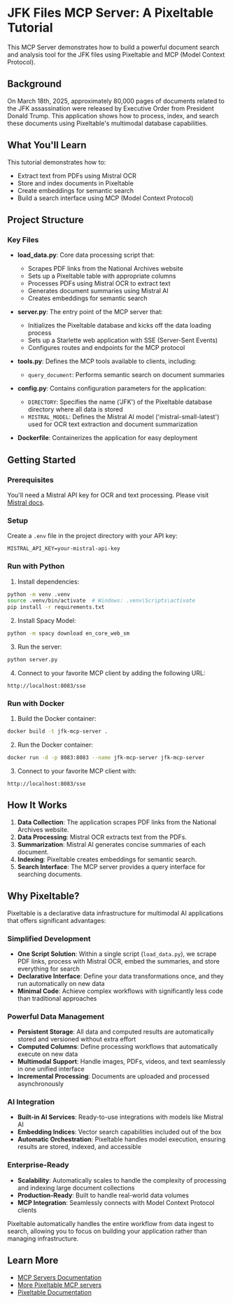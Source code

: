 # JFK Files MCP Server: A Pixeltable Tutorial

This MCP Server demonstrates how to build a powerful document search and analysis tool for the JFK files using Pixeltable and MCP (Model Context Protocol).

## Background

On March 18th, 2025, approximately 80,000 pages of documents related to the JFK assassination were released by Executive Order from President Donald Trump. This application shows how to process, index, and search these documents using Pixeltable's multimodal database capabilities.

## What You'll Learn

This tutorial demonstrates how to:
- Extract text from PDFs using Mistral OCR
- Store and index documents in Pixeltable
- Create embeddings for semantic search
- Build a search interface using MCP (Model Context Protocol)

## Project Structure

### Key Files

- **load_data.py**: Core data processing script that:
  - Scrapes PDF links from the National Archives website
  - Sets up a Pixeltable table with appropriate columns
  - Processes PDFs using Mistral OCR to extract text
  - Generates document summaries using Mistral AI
  - Creates embeddings for semantic search

- **server.py**: The entry point of the MCP server that:
  - Initializes the Pixeltable database and kicks off the data loading process
  - Sets up a Starlette web application with SSE (Server-Sent Events)
  - Configures routes and endpoints for the MCP protocol

- **tools.py**: Defines the MCP tools available to clients, including:
  - `query_document`: Performs semantic search on document summaries

- **config.py**: Contains configuration parameters for the application:
  - `DIRECTORY`: Specifies the name ('JFK') of the Pixeltable database directory where all data is stored 
  - `MISTRAL_MODEL`: Defines the Mistral AI model ('mistral-small-latest') used for OCR text extraction and document summarization

- **Dockerfile**: Containerizes the application for easy deployment

## Getting Started

### Prerequisites

You'll need a Mistral API key for OCR and text processing. Please visit [Mistral docs](https://docs.mistral.ai/getting-started/quickstart/).

### Setup

Create a `.env` file in the project directory with your API key:
```
MISTRAL_API_KEY=your-mistral-api-key
```

### Run with Python

1. Install dependencies:
```bash
python -m venv .venv
source .venv/bin/activate  # Windows: .venv\Scripts\activate
pip install -r requirements.txt
```

2. Install Spacy Model:
```bash
python -m spacy download en_core_web_sm
```

3. Run the server:
```bash
python server.py
```

4. Connect to your favorite MCP client by adding the following URL:
```
http://localhost:8083/sse
```

### Run with Docker

1. Build the Docker container:
```bash
docker build -t jfk-mcp-server .
```

2. Run the Docker container:
```bash
docker run -d -p 8083:8083 --name jfk-mcp-server jfk-mcp-server
```

3. Connect to your favorite MCP client with:
```
http://localhost:8083/sse
```

## How It Works

1. **Data Collection**: The application scrapes PDF links from the National Archives website.
2. **Data Processing**: Mistral OCR extracts text from the PDFs.
3. **Summarization**: Mistral AI generates concise summaries of each document.
4. **Indexing**: Pixeltable creates embeddings for semantic search.
5. **Search Interface**: The MCP server provides a query interface for searching documents.

## Why Pixeltable?

Pixeltable is a declarative data infrastructure for multimodal AI applications that offers significant advantages:

### Simplified Development
- **One Script Solution**: Within a single script (`load_data.py`), we scrape PDF links, process with Mistral OCR, embed the summaries, and store everything for search
- **Declarative Interface**: Define your data transformations once, and they run automatically on new data
- **Minimal Code**: Achieve complex workflows with significantly less code than traditional approaches

### Powerful Data Management
- **Persistent Storage**: All data and computed results are automatically stored and versioned without extra effort
- **Computed Columns**: Define processing workflows that automatically execute on new data
- **Multimodal Support**: Handle images, PDFs, videos, and text seamlessly in one unified interface
- **Incremental Processing**: Documents are uploaded and processed asynchronously

### AI Integration
- **Built-in AI Services**: Ready-to-use integrations with models like Mistral AI
- **Embedding Indices**: Vector search capabilities included out of the box
- **Automatic Orchestration**: Pixeltable handles model execution, ensuring results are stored, indexed, and accessible

### Enterprise-Ready
- **Scalability**: Automatically scales to handle the complexity of processing and indexing large document collections
- **Production-Ready**: Built to handle real-world data volumes
- **MCP Integration**: Seamlessly connects with Model Context Protocol clients

Pixeltable automatically handles the entire workflow from data ingest to search, allowing you to focus on building your application rather than managing infrastructure.

## Learn More

- [MCP Servers Documentation](https://docs.pixeltable.com/docs/cookbooks/mcp/overview)
- [More Pixeltable MCP servers](https://github.com/pixeltable/pixeltable-mcp-server)
- [Pixeltable Documentation](https://docs.pixeltable.com/)